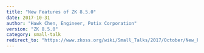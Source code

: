 ```yaml
---
title: "New Features of ZK 8.5.0"
date: 2017-10-31
author: "Hawk Chen, Engineer, Potix Corporation"
version: "ZK 8.5.0"
category: small-talk
redirect_to: "https://www.zkoss.org/wiki/Small_Talks/2017/October/New_Features_of_ZK_8.5.0"
---
```

